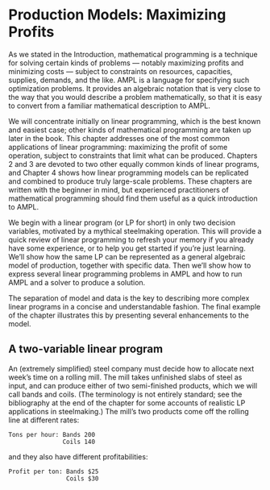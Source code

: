 # Production Models: Maximizing Profits

As we stated in the Introduction, mathematical programming is a technique for solving certain kinds of problems — notably maximizing profits and minimizing costs — subject to constraints on resources, capacities, supplies, demands, and the like. AMPL is a language for specifying such optimization problems. It provides an algebraic notation that is very close to the way that you would describe a problem mathematically, so that it is easy to convert from a familiar mathematical description to AMPL. 

We will concentrate initially on linear programming, which is the best known and easiest case; other kinds of mathematical programming are taken up later in the book. This chapter addresses one of the most common applications of linear programming: maximizing the profit of some operation, subject to constraints that limit what can be produced. Chapters 2 and 3 are devoted to two other equally common kinds of linear programs, and Chapter 4 shows how linear programming models can be replicated and combined to produce truly large-scale problems. These chapters are written with the beginner in mind, but experienced practitioners of mathematical programming should find them useful as a quick introduction to AMPL.

We begin with a linear program (or LP for short) in only two decision variables, motivated by a mythical steelmaking operation. This will provide a quick review of linear programming to refresh your memory if you already have some experience, or to help you get started if you’re just learning. We’ll show how the same LP can be represented as a general algebraic model of production, together with specific data. Then we’ll show how to express several linear programming problems in AMPL and how to run AMPL and a solver to produce a solution. 

The separation of model and data is the key to describing more complex linear programs in a concise and understandable fashion. The final example of the chapter illustrates this by presenting several enhancements to the model. 

## A two-variable linear program

An (extremely simplified) steel company must decide how to allocate next week’s time on a rolling mill. The mill takes unfinished slabs of steel as input, and can produce either of two semi-finished products, which we will call bands and coils. (The terminology is not entirely standard; see the bibliography at the end of the chapter for some accounts of realistic LP applications in steelmaking.) The mill’s two products come off the rolling line at different rates:

```
Tons per hour: Bands 200
               Coils 140
```

and they also have different profitabilities:

```
Profit per ton: Bands $25
                Coils $30
```
